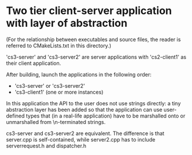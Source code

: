 # Two tier client-server application with layer of abstraction

(For the relationship between executables and source files, the reader is referred to CMakeLists.txt in this directory.)

'cs3-server' and 'cs3-server2' are server applications with 'cs2-client1' as their client application.

After building, launch the applications in the following order:

* 'cs3-server' or 'cs3-server2'
* 'cs3-client1' (one or more instances)

In this application the API to the user does not use strings directly: a tiny abstraction layer has been added so that the application can use user-defined types that (in a real-life application) have to be marshalled onto or unmarshalled from \n-terminated strings.

cs3-server and cs3-server2 are equivalent. The difference is that server.cpp is self-contained, while server2.cpp has to include serverrequest.h and dispatcher.h 